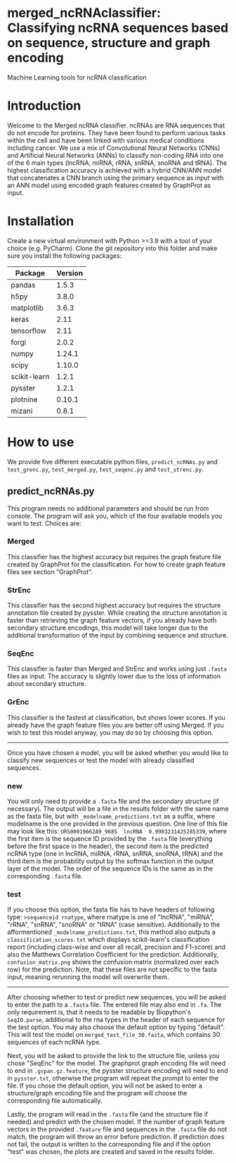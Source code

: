# merged_ncRNAclassifier: Classifying ncRNA sequences based on sequence, structure and graph encoding
Machine Learning tools for ncRNA classification 

# Introduction

Welcome to the Merged ncRNA classifier. ncRNAs are RNA sequences that do not encode for proteins.
They have been found to perform various tasks within the cell and have been linked with various medical conditions
including cancer. We use a mix of Convolutional Neural Networks (CNNs) and Artificial Neural Networks (ANNs) to classify
non-coding RNA into one of the 6 main types (lncRNA, miRNA, rRNA, snRNA, snoRNA and tRNA). The highest 
classification accuracy is achieved with a hybrid CNN/ANN model that concatenates a CNN branch using the primary
sequence as input with an ANN model using encoded graph features created by GraphProt as input.

# Installation

Create a new virtual environment with Python >=3.9 with a tool of your choice (e.g. PyCharm). Clone the git repository into this folder and make sure you install the following packages:

|Package|Version|
|---|---|
|pandas   |1.5.3   |
|h5py   |3.8.0   |
|matplotlib   |3.6.3   |
|keras   |2.11   |
|tensorflow   |2.11   |
|forgi   |2.0.2   |
|numpy   |1.24.1   |
|scipy   |1.10.0   |
|scikit-learn   |1.2.1   |
|pysster   |1.2.1   |
|plotnine   |0.10.1   |
|mizani   |0.8.1   |

# How to use

We provide five different executable python files, `predict_ncRNAs.py` and `test_grenc.py`, `test_merged.py`, `test_seqenc.py` and `test_strenc.py`. 

## predict_ncRNAs.py
This program needs no additional parameters and should be run from console. The program will ask you, which of the four available models you want to test. Choices are:
### Merged
This classifier has the highest accuracy but requires the graph feature file created by GraphProt for the classification. For how to create graph feature files see section "GraphProt".
### StrEnc
This classifier has the second highest accuracy but requires the structure annotation file created by pysster. While creating the structure annotation is faster than retrieving the graph feature vectors, if you already have both secondary structure encodings, this model will take longer due to the additional transformation of the input by combining sequence and structure. 
### SeqEnc
This classifier is faster than Merged and StrEnc and works using just `.fasta` files as input. The accuracy is slightly lower due to the loss of information about secondary structure. 
### GrEnc
This classifier is the fastest at classification, but shows lower scores. If you already have the graph feature files you are better off using Merged. If you wish to test this model anyway, you may do so by choosing this option.

---

Once you have chosen a model, you will be asked whether you would like to classify new sequences or test the model with already classified sequences. 
### new
You will only need to provide a `.fasta` file and the secondary structure (if necessary). The output will be a file in the results folder with the same name as the fasta file, but with `_modelname_predictions.txt` as a suffix, where modelname is the one provided in the previous question. One line of this file may look like this: `URS00019662A9_9685	lncRNA	0.9983231425285339`, where the first item is the sequence ID provided by the `.fasta` file (everything before the first space in the header), the second item is the predicted ncRNA type (one in lncRNA, miRNA, rRNA, snRNA, snoRNA, tRNA) and the third item is the probability output by the softmax function in the output layer of the model. The order of the sequence IDs is the same as in the corresponding `.fasta` file.

### test
If you choose this option, the fasta file has to have headers of following type: `>sequenceid rnatype`, where rnatype is one of "lncRNA", "miRNA", "rRNA", "snRNA", "snoRNA" or "tRNA" (case sensitive). Additionally to the afformentioned `_modelname_predictions.txt`, this method also outputs a `classification_scores.txt` which displays scikit-learn's classification report (including class-wise and over all recall, precision and F1-score) and also the Matthews Correlation Coefficient for the prediction. Additionally, `confusion_matrix.png` shows the confusion matrix (normalized over each row) for the prediction. Note, that these files are not specific to the fasta input, meaning rerunning the model will overwrite them. 

---

After choosing whether to test or predict new sequences, you will be asked to enter the path to a `.fasta` file. The entered file may also end in `.fa`. The only requirement is, that it needs to be readable by Biopython's `SeqIO.parse`, additional to the rna types in the header of each sequence for the test option. You may also choose the default option by typing "default". This will test the model on `merged_test_file_30.fasta`, which contains 30 sequences of each ncRNA type. 

Next, you will be asked to provide the link to the structure file, unless you chose "SeqEnc" for the model. The graphprot graph encoding file will need to end in `.gspan.gz.feature`, the pysster structure encoding will need to end in `pysster.txt`, otherwise the program will repeat the prompt to enter the file. If you chose the default option, you will not be asked to enter a structure/graph encoding file and the program will choose the corresponding file automatically. 

Lastly, the program will read in the `.fasta` file (and the structure file if needed) and predict with the chosen model. If the number of graph feature vectors in the provided `.feature` file and sequences in the `.fasta` file do not match, the program will throw an error before prediction. If prediction does not fail, the output is written to the corresponding file and if the option "test" was chosen, the plots are created and saved in the results folder.

